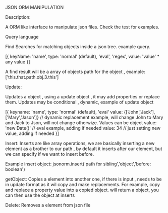 JSON ORM MANIPULATION


Description:

A ORM like interface to manipulate json files. Check the test for examples.


Query language

Find
Searches for matching objects inside a json tree. example query.

[{
keyName: 'name',
type: 'normal' (default), 'eval', 'regex',
value: 'value' * any value
}]

A find result will be a array of objects path for the object , example:
['this.that.path.obj.3.this']

Update:

Updates a object , using a update object , it may add properties or replace them.
Updates may be conditional , dynamic, example of update object

[{
	keyname: 'name',
	type: 'normal' (default), 'eval'
	value: {['John','Jack'],['Mary','Jason']} // dynamic replacement example, will change John to Mary and Jack to Json, will not change otherwize. Values can be object
	value: 'new Date()' // eval example, adding if needed
	value: 34 // just setting new value, adding if needed
}]

Insert: 
Inserts are like array operations, we are basically inserting a new element as a brother to our path , by default it inserts after our element, but we can specify
if we want to insert before. 

Example insert object:
jsonorm.insert('path for sibling','object','before: boolean')

getObject:
Copies a element into another one, if there is input , needs to be in update format as it wil copy and make replacements.
For example, copy and replace a property value into a copied object.
will return a object, you can then use the object at inserts

Delete:
Removes a element from json file










